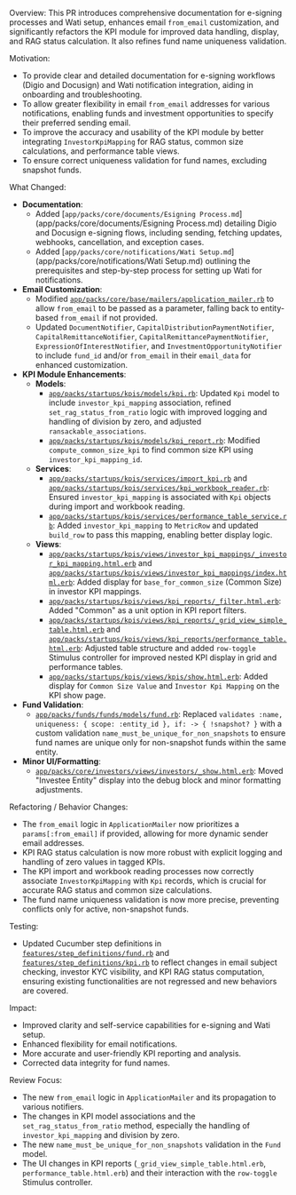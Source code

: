 Overview: This PR introduces comprehensive documentation for e-signing processes and Wati setup, enhances email `from_email` customization, and significantly refactors the KPI module for improved data handling, display, and RAG status calculation. It also refines fund name uniqueness validation.

Motivation:
*   To provide clear and detailed documentation for e-signing workflows (Digio and Docusign) and Wati notification integration, aiding in onboarding and troubleshooting.
*   To allow greater flexibility in email `from_email` addresses for various notifications, enabling funds and investment opportunities to specify their preferred sending email.
*   To improve the accuracy and usability of the KPI module by better integrating `InvestorKpiMapping` for RAG status, common size calculations, and performance table views.
*   To ensure correct uniqueness validation for fund names, excluding snapshot funds.

What Changed:
*   **Documentation**:
    *   Added [`app/packs/core/documents/Esigning Process.md`](app/packs/core/documents/Esigning Process.md) detailing Digio and Docusign e-signing flows, including sending, fetching updates, webhooks, cancellation, and exception cases.
    *   Added [`app/packs/core/notifications/Wati Setup.md`](app/packs/core/notifications/Wati Setup.md) outlining the prerequisites and step-by-step process for setting up Wati for notifications.
*   **Email Customization**:
    *   Modified [`app/packs/core/base/mailers/application_mailer.rb`](app/packs/core/base/mailers/application_mailer.rb) to allow `from_email` to be passed as a parameter, falling back to entity-based `from_email` if not provided.
    *   Updated `DocumentNotifier`, `CapitalDistributionPaymentNotifier`, `CapitalRemittanceNotifier`, `CapitalRemittancePaymentNotifier`, `ExpressionOfInterestNotifier`, and `InvestmentOpportunityNotifier` to include `fund_id` and/or `from_email` in their `email_data` for enhanced customization.
*   **KPI Module Enhancements**:
    *   **Models**:
        *   [`app/packs/startups/kpis/models/kpi.rb`](app/packs/startups/kpis/models/kpi.rb): Updated `Kpi` model to include `investor_kpi_mapping` association, refined `set_rag_status_from_ratio` logic with improved logging and handling of division by zero, and adjusted `ransackable_associations`.
        *   [`app/packs/startups/kpis/models/kpi_report.rb`](app/packs/startups/kpis/models/kpi_report.rb): Modified `compute_common_size_kpi` to find common size KPI using `investor_kpi_mapping_id`.
    *   **Services**:
        *   [`app/packs/startups/kpis/services/import_kpi.rb`](app/packs/startups/kpis/services/import_kpi.rb) and [`app/packs/startups/kpis/services/kpi_workbook_reader.rb`](app/packs/startups/kpis/services/kpi_workbook_reader.rb): Ensured `investor_kpi_mapping` is associated with `Kpi` objects during import and workbook reading.
        *   [`app/packs/startups/kpis/services/performance_table_service.rb`](app/packs/startups/kpis/services/performance_table_service.rb): Added `investor_kpi_mapping` to `MetricRow` and updated `build_row` to pass this mapping, enabling better display logic.
    *   **Views**:
        *   [`app/packs/startups/kpis/views/investor_kpi_mappings/_investor_kpi_mapping.html.erb`](app/packs/startups/kpis/views/investor_kpi_mappings/_investor_kpi_mapping.html.erb) and [`app/packs/startups/kpis/views/investor_kpi_mappings/index.html.erb`](app/packs/startups/kpis/views/investor_kpi_mappings/index.html.erb): Added display for `base_for_common_size` (Common Size) in investor KPI mappings.
        *   [`app/packs/startups/kpis/views/kpi_reports/_filter.html.erb`](app/packs/startups/kpis/views/kpi_reports/_filter.html.erb): Added "Common" as a unit option in KPI report filters.
        *   [`app/packs/startups/kpis/views/kpi_reports/_grid_view_simple_table.html.erb`](app/packs/startups/kpis/views/kpi_reports/_grid_view_simple_table.html.erb) and [`app/packs/startups/kpis/views/kpi_reports/performance_table.html.erb`](app/packs/startups/kpis/views/kpi_reports/performance_table.html.erb): Adjusted table structure and added `row-toggle` Stimulus controller for improved nested KPI display in grid and performance tables.
        *   [`app/packs/startups/kpis/views/kpis/show.html.erb`](app/packs/startups/kpis/views/kpis/show.html.erb): Added display for `Common Size Value` and `Investor Kpi Mapping` on the KPI show page.
*   **Fund Validation**:
    *   [`app/packs/funds/funds/models/fund.rb`](app/packs/funds/funds/models/fund.rb): Replaced `validates :name, uniqueness: { scope: :entity_id }, if: -> { !snapshot? }` with a custom validation `name_must_be_unique_for_non_snapshots` to ensure fund names are unique only for non-snapshot funds within the same entity.
*   **Minor UI/Formatting**:
    *   [`app/packs/core/investors/views/investors/_show.html.erb`](app/packs/core/investors/views/investors/_show.html.erb): Moved "Investee Entity" display into the debug block and minor formatting adjustments.

Refactoring / Behavior Changes:
*   The `from_email` logic in `ApplicationMailer` now prioritizes a `params[:from_email]` if provided, allowing for more dynamic sender email addresses.
*   KPI RAG status calculation is now more robust with explicit logging and handling of zero values in tagged KPIs.
*   The KPI import and workbook reading processes now correctly associate `InvestorKpiMapping` with `Kpi` records, which is crucial for accurate RAG status and common size calculations.
*   The fund name uniqueness validation is now more precise, preventing conflicts only for active, non-snapshot funds.

Testing:
*   Updated Cucumber step definitions in [`features/step_definitions/fund.rb`](features/step_definitions/fund.rb) and [`features/step_definitions/kpi.rb`](features/step_definitions/kpi.rb) to reflect changes in email subject checking, investor KYC visibility, and KPI RAG status computation, ensuring existing functionalities are not regressed and new behaviors are covered.

Impact:
*   Improved clarity and self-service capabilities for e-signing and Wati setup.
*   Enhanced flexibility for email notifications.
*   More accurate and user-friendly KPI reporting and analysis.
*   Corrected data integrity for fund names.

Review Focus:
*   The new `from_email` logic in `ApplicationMailer` and its propagation to various notifiers.
*   The changes in KPI model associations and the `set_rag_status_from_ratio` method, especially the handling of `investor_kpi_mapping` and division by zero.
*   The new `name_must_be_unique_for_non_snapshots` validation in the `Fund` model.
*   The UI changes in KPI reports (`_grid_view_simple_table.html.erb`, `performance_table.html.erb`) and their interaction with the `row-toggle` Stimulus controller.
